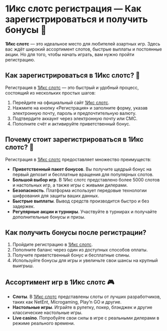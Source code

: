 # 1Икс слотс регистрация — Как зарегистрироваться и получить бонусы 🎰

**1Икс слотс** — это идеальное место для любителей азартных игр. Здесь вас ждёт широкий ассортимент слотов, быстрые выплаты и постоянные акции. Но для того, чтобы начать играть, вам нужно пройти регистрацию.

## Как зарегистрироваться в 1Икс слотс? 🎯

Регистрация в [1Икс слотс](https://brandplay.link/hSB1khtr) — это быстрый и удобный процесс, состоящий из нескольких простых шагов:

1. Перейдите на официальный сайт [1Икс слотс](https://brandplay.link/hSB1khtr).
2. Нажмите на кнопку «Регистрация» и заполните форму, указав электронную почту, пароль и предпочтительную валюту.
3. Подтвердите аккаунт через электронную почту или СМС.
4. Пополните счёт и активируйте приветственный бонус.

## Почему стоит зарегистрироваться в 1Икс слотс? 🎁

Регистрация в [1Икс слотс](https://brandplay.link/hSB1khtr) предоставляет множество преимуществ:

- **Приветственный пакет бонусов**. Вы получите щедрый бонус на первый депозит и бесплатные вращения для популярных слотов.
- **Большой выбор игр**. В 1Икс слотс представлено более 5000 слотов и настольных игр, а также игры с живыми дилерами.
- **Безопасность**. Платформа использует передовые технологии шифрования для защиты ваших данных.
- **Быстрые выплаты**. Вывод средств производится быстро и без задержек.
- **Регулярные акции и турниры**. Участвуйте в турнирах и получайте дополнительные бонусы и призы.

## Как получить бонусы после регистрации?

1. Пройдите регистрацию в [1Икс слотс](https://brandplay.link/hSB1khtr).
2. Пополните баланс через один из доступных способов оплаты.
3. Получите приветственный бонус и бесплатные спины.
4. Используйте бонусы для игры и увеличьте свои шансы на крупный выигрыш.

## Ассортимент игр в 1Икс слотс 🎮

- **Слоты**. В [1Икс слотс](https://brandplay.link/hSB1khtr) представлены слоты от лучших разработчиков, таких как NetEnt, Microgaming, Play’n GO и другие.
- **Настольные игры**. Играйте в рулетку, покер, блэкджек и другие классические настольные игры.
- **Live casino**. Попробуйте свои силы в игре с реальными дилерами в режиме реального времени.
